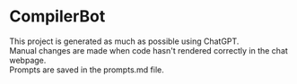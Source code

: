 # CompilerBot

This project is generated as much as possible using ChatGPT.  
Manual changes are made when code hasn't rendered correctly in the chat webpage.  
Prompts are saved in the prompts.md file. 
